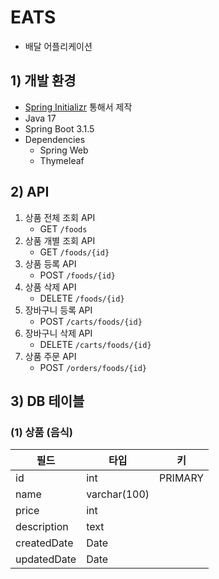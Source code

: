 # EATS
- 배달 어플리케이션

## 1) 개발 환경
- [Spring Initializr](https://start.spring.io/) 통해서 제작
- Java 17
- Spring Boot 3.1.5
- Dependencies
  - Spring Web
  - Thymeleaf

## 2) API
1. 상품 전체 조회 API
   - GET `/foods`
2. 상품 개별 조회 API
   - GET `/foods/{id}`
3. 상품 등록 API
   - POST `/foods/{id}`
4. 상품 삭제 API
   - DELETE `/foods/{id}`
5. 장바구니 등록 API
   - POST `/carts/foods/{id}`
6. 장바구니 삭제 API
   - DELETE `/carts/foods/{id}`
7. 상품 주문 API
   - POST `/orders/foods/{id}`

## 3) DB 테이블
### (1) 상품 (음식)
| 필드          | 타입           | 키       |
|-------------|--------------|---------|
| id          | int          | PRIMARY |
| name        | varchar(100) |         |
| price       | int          |         |
| description | text         |         |
| createdDate | Date         |         |
| updatedDate | Date         |         |
